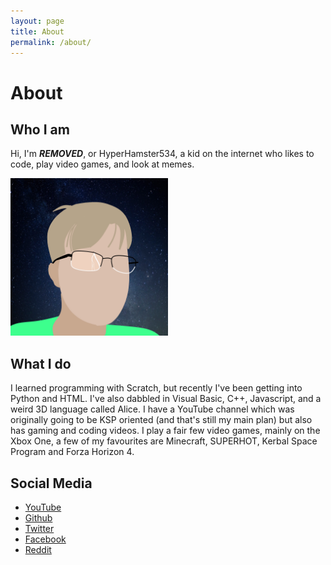 ```yaml
---
layout: page
title: About
permalink: /about/
---
```


# About

## Who I am

Hi, I'm ***REMOVED***, or HyperHamster534, a kid on the internet who likes to code, play video games, and look at memes.

<img width="50%" src="/assets/logopersonal.png">

## What I do

I learned programming with Scratch, but recently I've been getting into Python and HTML. I've also dabbled in Visual Basic, C++, Javascript, and a weird 3D language called Alice. I have a YouTube channel which was originally going to be KSP oriented (and that's still my main plan) but also has gaming and coding videos. I play a fair few video games, mainly on the Xbox One, a few of my favourites are Minecraft, SUPERHOT, Kerbal Space Program and Forza Horizon 4.

## Social Media

<ul>
			<li><span class="socicon text socicon-youtube"></span><a href="https://www.youtube.com/channel/UCs6xm-dG9-NVL9UDl_kdGHQ"> YouTube</a></li>
			<li><span class="socicon text socicon-github"></span><a href="https://github.com/HyperHamster535/"> Github</a></li>
			<li><span class="socicon text socicon-twitter"></span><a href="https://twitter.com/HHamster534"> Twitter</a></li>
			<li><span class="socicon text socicon-facebook"></span><a href="https://facebook.com/hyperhamster534"> Facebook</a></li>
			<li><span class="socicon text socicon-reddit"></span><a href="https://reddit.com/r/hyperhamster534"> Reddit</a></li>
		</ul>
